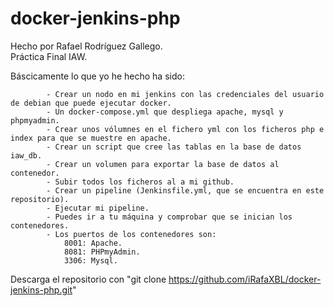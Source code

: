 # docker-jenkins-php

Hecho por Rafael Rodríguez Gallego.  
Práctica Final IAW.  

Báscicamente lo que yo he hecho ha sido:  

            - Crear un nodo en mi jenkins con las credenciales del usuario de debian que puede ejecutar docker.    
            - Un docker-compose.yml que despliega apache, mysql y phpmyadmin.  
            - Crear unos vólumnes en el fichero yml con los ficheros php e index para que se muestre en apache.  
            - Crear un script que cree las tablas en la base de datos iaw_db.  
            - Crear un volumen para exportar la base de datos al contenedor.  
            - Subir todos los ficheros al a mi github.
            - Crear un pipeline (Jenkinsfile.yml, que se encuentra en este repositorio).  
            - Ejecutar mi pipeline.  
            - Puedes ir a tu máquina y comprobar que se inician los contenedores.  
            - Los puertos de los contenedores son:  
                8001: Apache.  
                8081: PHPmyAdmin.  
                3306: Mysql.  
               
Descarga el repositorio con "git clone https://github.com/iRafaXBL/docker-jenkins-php.git"  

